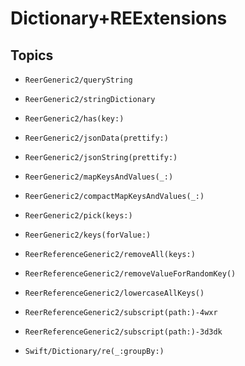 # Dictionary+REExtensions

## Topics

- ``ReerGeneric2/queryString``

- ``ReerGeneric2/stringDictionary``

- ``ReerGeneric2/has(key:)``

- ``ReerGeneric2/jsonData(prettify:)``

- ``ReerGeneric2/jsonString(prettify:)``

- ``ReerGeneric2/mapKeysAndValues(_:)``

- ``ReerGeneric2/compactMapKeysAndValues(_:)``

- ``ReerGeneric2/pick(keys:)``

- ``ReerGeneric2/keys(forValue:)``

- ``ReerReferenceGeneric2/removeAll(keys:)``

- ``ReerReferenceGeneric2/removeValueForRandomKey()``

- ``ReerReferenceGeneric2/lowercaseAllKeys()``

- ``ReerReferenceGeneric2/subscript(path:)-4wxr``

- ``ReerReferenceGeneric2/subscript(path:)-3d3dk``

- ``Swift/Dictionary/re(_:groupBy:)``
